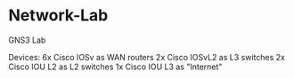 # Network-Lab

GNS3 Lab

Devices:
6x Cisco IOSv as WAN routers
2x Cisco IOSvL2 as L3 switches
2x Cisco IOU L2 as L2 switches
1x Cisco IOU L3 as "Internet"

